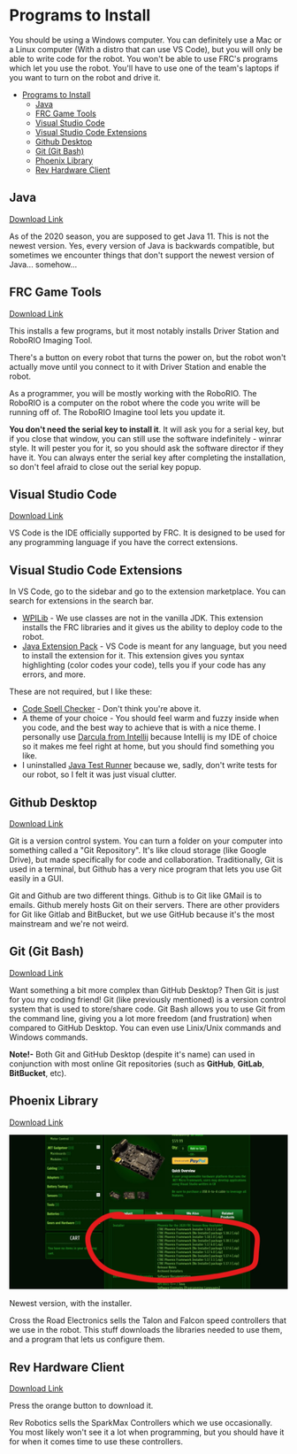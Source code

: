 # Programs to Install

You should be using a Windows computer. You can definitely use a Mac or a Linux computer (With a distro that can use VS Code), but you will only be able to write code for the robot. You won't be able to use FRC's programs which let you use the robot. You'll have to use one of the team's laptops if you want to turn on the robot and drive it.

- [Programs to Install](#programs-to-install)
  - [Java](#java)
  - [FRC Game Tools](#frc-game-tools)
  - [Visual Studio Code](#visual-studio-code)
  - [Visual Studio Code Extensions](#visual-studio-code-extensions)
  - [Github Desktop](#github-desktop)
  - [Git (Git Bash)](#git-git-bash)
  - [Phoenix Library](#phoenix-library)
  - [Rev Hardware Client](#Rev-Hardware-Client)

## Java

[Download Link](https://adoptopenjdk.net/)

As of the 2020 season, you are supposed to get Java 11. This is not the newest version. Yes, every version of Java is backwards compatible, but sometimes we encounter things that don't support the newest version of Java... somehow...

## FRC Game Tools

[Download Link](https://www.ni.com/en-us/support/downloads/drivers/download.frc-game-tools.html#333285)

This installs a few programs, but it most notably installs Driver Station and RoboRIO Imaging Tool.

There's a button on every robot that turns the power on, but the robot won't actually move until you connect to it with Driver Station and enable the robot.

As a programmer, you will be mostly working with the RoboRIO. The RoboRIO is a computer on the robot where the code you write will be running off of. The RoboRIO Imagine tool lets you update it.

**You don't need the serial key to install it**. It will ask you for a serial key, but if you close that window, you can still use the software indefinitely - winrar style. It will pester you for it, so you should ask the software director if they have it. You can always enter the serial key after completing the installation, so don't feel afraid to close out the serial key popup.

## Visual Studio Code

[Download Link](https://code.visualstudio.com/)

VS Code is the IDE officially supported by FRC. It is designed to be used for any programming language if you have the correct extensions.

## Visual Studio Code Extensions

In VS Code, go to the sidebar and go to the extension marketplace. You can search for extensions in the search bar.

- [WPILib](https://marketplace.visualstudio.com/items?itemName=wpilibsuite.vscode-wpilib) - We use classes are not in the vanilla JDK. This extension installs the FRC libraries and it gives us the ability to deploy code to the robot.
- [Java Extension Pack](https://marketplace.visualstudio.com/items?itemName=vscjava.vscode-java-pack) - VS Code is meant for any language, but you need to install the extension for it. This extension gives you syntax highlighting (color codes your code), tells you if your code has any errors, and more.

These are not required, but I like these:

- [Code Spell Checker](https://marketplace.visualstudio.com/items?itemName=streetsidesoftware.code-spell-checker) - Don't think you're above it.
- A theme of your choice - You should feel warm and fuzzy inside when you code, and the best way to achieve that is with a nice theme. I personally use [Darcula from Intellij](https://marketplace.visualstudio.com/items?itemName=trinm1709.dracula-theme-from-intellij) because Intellij is my IDE of choice so it makes me feel right at home, but you should find something you like.
- I uninstalled [Java Test Runner](https://marketplace.visualstudio.com/items?itemName=vscjava.vscode-java-pack) because we, sadly, don't write tests for our robot, so I felt it was just visual clutter.

## Github Desktop

[Download Link](https://desktop.github.com/)

Git is a version control system. You can turn a folder on your computer into something called a "Git Repository". It's like cloud storage (like Google Drive), but made specifically for code and collaboration. Traditionally, Git is used in a terminal, but Github has a very nice program that lets you use Git easily in a GUI.

Git and Github are two different things. Github is to Git like GMail is to emails. Github merely hosts Git on their servers. There are other providers for Git like Gitlab and BitBucket, but we use GitHub because it's the most mainstream and we're not weird.

## Git (Git Bash)

[Download Link](https://git-scm.com/downloads)

Want something a bit more complex than GitHub Desktop? Then Git is just for you my coding friend! Git (like previously mentioned) is a version control system that is used to store/share code. Git Bash allows you to use Git from the command line, giving you a lot more freedom (and frustration) when compared to GitHub Desktop. You can even use Linix/Unix commands and Windows commands.
<br/> 

**Note!-** Both Git and GitHub Desktop (despite it's name) can used in conjunction with most online Git repositories (such as **GitHub**, **GitLab**, **BitBucket**, etc).

## Phoenix Library

[Download Link](https://www.ctr-electronics.com/hro.html#product_tabs_technical_resources)

![Location of the phoenix installer on the website](Images/phoenix-installer-download-location.jpg)

Newest version, with the installer.

Cross the Road Electronics sells the Talon and Falcon speed controllers that we use in the robot. This stuff downloads the libraries needed to use them, and a program that lets us configure them.

## Rev Hardware Client

[Download Link](https://docs.revrobotics.com/rev-control-system/managing-the-control-system/rev-hardware-client)

Press the orange button to download it.

Rev Robotics sells the SparkMax Controllers which we use occasionally. You most likely won't see it a lot when programming, but you should have it for when it comes time to use these controllers.
